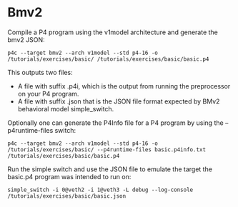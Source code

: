 # Bmv2

Compile a P4 program using the v1model architecture and generate the bmv2 JSON:

```shell
p4c --target bmv2 --arch v1model --std p4-16 -o /tutorials/exercises/basic/ /tutorials/exercises/basic/basic.p4
```

This outputs two files:

* A file with suffix .p4i, which is the output from running the preprocessor on your P4 program.
* A file with suffix .json that is the JSON file format expected by BMv2 behavioral model simple_switch.

Optionally one can generate the P4Info file for a P4 program by using the –p4runtime-files switch:
```shell
p4c --target bmv2 --arch v1model --std p4-16 -o /tutorials/exercises/basic/ --p4runtime-files basic.p4info.txt /tutorials/exercises/basic/basic.p4
```

Run the simple switch and use the JSON file to emulate the target the basic.p4 program was intended to run on:
```shell
simple_switch -i 0@veth2 -i 1@veth3 -L debug --log-console /tutorials/exercises/basic/basic.json
```

